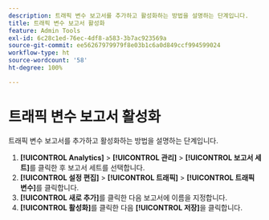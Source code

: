 ```yaml
---
description: 트래픽 변수 보고서를 추가하고 활성화하는 방법을 설명하는 단계입니다.
title: 트래픽 변수 보고서 활성화
feature: Admin Tools
exl-id: 6c28c1ed-76ec-4df8-a583-3b7ac923569a
source-git-commit: ee56267979979f8e03b1c6a0d849ccf994599024
workflow-type: ht
source-wordcount: '58'
ht-degree: 100%

---
```


# 트래픽 변수 보고서 활성화

트래픽 변수 보고서를 추가하고 활성화하는 방법을 설명하는 단계입니다.

1. **[!UICONTROL Analytics]** > **[!UICONTROL 관리]** > **[!UICONTROL 보고서 세트]**&#x200B;를 클릭한 후 보고서 세트를 선택합니다.
1. **[!UICONTROL 설정 편집]** > **[!UICONTROL 트래픽]** > **[!UICONTROL 트래픽 변수]**&#x200B;를 클릭합니다.
1. **[!UICONTROL 새로 추가]**&#x200B;를 클릭한 다음 보고서에 이름을 지정합니다.
1. **[!UICONTROL 활성화]**&#x200B;를 클릭한 다음 **[!UICONTROL 저장]**&#x200B;을 클릭합니다.
